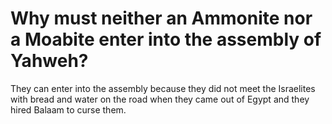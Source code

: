 # Why must neither an Ammonite nor a Moabite enter into the assembly of Yahweh?

They can enter into the assembly because they did not meet the Israelites with bread and water on the road when they came out of Egypt and they hired Balaam to curse them.
